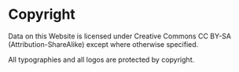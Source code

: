 # Copyright

Data on this Website is licensed under Creative Commons CC BY-SA (Attribution-ShareAlike) except where otherwise specified.

All typographies and all logos are protected by copyright.
